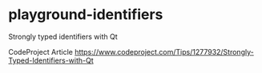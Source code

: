 # playground-identifiers
Strongly typed identifiers with Qt

CodeProject Article
https://www.codeproject.com/Tips/1277932/Strongly-Typed-Identifiers-with-Qt
